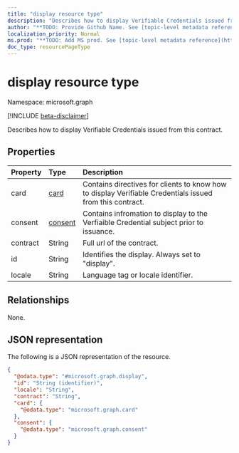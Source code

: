 ```yaml
---
title: "display resource type"
description: "Describes how to display Verifiable Credentials issued from this contract."
author: "**TODO: Provide Github Name. See [topic-level metadata reference](https://msgo.azurewebsites.net/add/document/guidelines/metadata.html#topic-level-metadata)**"
localization_priority: Normal
ms.prod: "**TODO: Add MS prod. See [topic-level metadata reference](https://msgo.azurewebsites.net/add/document/guidelines/metadata.html#topic-level-metadata)**"
doc_type: resourcePageType
---
```


# display resource type

Namespace: microsoft.graph

[!INCLUDE [beta-disclaimer](../../includes/beta-disclaimer.md)]

Describes how to display Verifiable Credentials issued from this contract.

## Properties
|Property|Type|Description|
|:---|:---|:---|
|card|[card](../resources/card.md)|Contains directives for clients to know how to display Verifiable Credentials issued from this contract.|
|consent|[consent](../resources/consent.md)|Contains infromation to display to the Verfiaible Credential subject prior to issuance.|
|contract|String|Full url of the contract.|
|id|String|Identifies the display. Always set to "display".|
|locale|String|Language tag or locale identifier.|

## Relationships
None.

## JSON representation
The following is a JSON representation of the resource.
<!-- {
  "blockType": "resource",
  "@odata.type": "microsoft.graph.display"
}
-->
``` json
{
  "@odata.type": "#microsoft.graph.display",
  "id": "String (identifier)",
  "locale": "String",
  "contract": "String",
  "card": {
    "@odata.type": "microsoft.graph.card"
  },
  "consent": {
    "@odata.type": "microsoft.graph.consent"
  }
}
```

